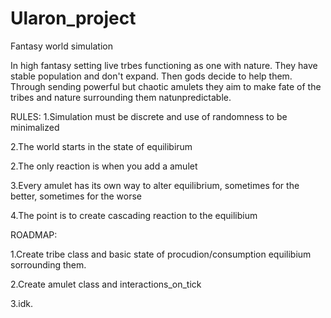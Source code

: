 # Ularon_project
Fantasy world simulation

In high fantasy setting live trbes functioning as one with nature. They have stable population and don't expand. Then gods decide to help them. Through sending powerful but chaotic amulets they aim to make fate of the tribes and nature surrounding them natunpredictable.


RULES:
1.Simulation must be discrete and use of randomness to be minimalized

2.The world starts in the state of equilibirum

2.The only reaction is when you add a amulet

3.Every amulet has its own way to alter equilibrium, sometimes for the better, sometimes for the worse

4.The point is to create cascading reaction to the equilibium

ROADMAP:

1.Create tribe class and basic state of procudion/consumption equilibium sorrounding them.

2.Create amulet class and interactions_on_tick

3.idk.

